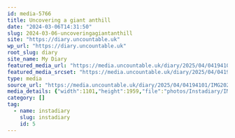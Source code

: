 ```yaml
---
id: media-5766
title: Uncovering a giant anthill
date: "2024-03-06T14:31:50"
slug: 2024-03-06-uncoveringagiantanthill
site: "https://diary.uncountable.uk"
wp_url: "https://diary.uncountable.uk"
root_slug: diary
site_name: My Diary
featured_media_url: "https://media.uncountable.uk/diary/2025/04/04194101/IMG20240306143150.webp"
featured_media_srcset: "https://media.uncountable.uk/diary/2025/04/04194101/IMG20240306143150-169x300.webp 169w, https://media.uncountable.uk/diary/2025/04/04194101/IMG20240306143150-576x1024.webp 576w, https://media.uncountable.uk/diary/2025/04/04194101/IMG20240306143150-150x150.webp 150w, https://media.uncountable.uk/diary/2025/04/04194101/IMG20240306143150-360x640.webp 360w, https://media.uncountable.uk/diary/2025/04/04194101/IMG20240306143150.webp 1101w"
type: media
source_url: "https://media.uncountable.uk/diary/2025/04/04194101/IMG20240306143150.webp"
media_details: {"width":1101,"height":1959,"file":"photos/Instadiary/IMG20240306143150.webp","filesize":186836,"sizes":{"medium":{"file":"IMG20240306143150-169x300.webp","width":169,"height":300,"filesize":17820,"mime_type":"image/webp","source_url":"https://media.uncountable.uk/diary/2025/04/04194101/IMG20240306143150-169x300.webp"},"large":{"file":"IMG20240306143150-576x1024.webp","width":576,"height":1024,"filesize":169102,"mime_type":"image/webp","source_url":"https://media.uncountable.uk/diary/2025/04/04194101/IMG20240306143150-576x1024.webp"},"thumbnail":{"file":"IMG20240306143150-150x150.webp","width":150,"height":150,"filesize":9454,"mime_type":"image/webp","source_url":"https://media.uncountable.uk/diary/2025/04/04194101/IMG20240306143150-150x150.webp"},"mobwidth":{"file":"IMG20240306143150-360x640.webp","width":360,"height":640,"filesize":75910,"mime_type":"image/webp","source_url":"https://media.uncountable.uk/diary/2025/04/04194101/IMG20240306143150-360x640.webp"},"full":{"file":"IMG20240306143150.webp","width":1101,"height":1959,"mime_type":"image/webp","source_url":"https://media.uncountable.uk/diary/2025/04/04194101/IMG20240306143150.webp"}},"image_meta":{"aperture":"0","credit":"","camera":"","caption":"","created_timestamp":"0","copyright":"","focal_length":"0","iso":"0","shutter_speed":"0","title":"","orientation":"0","keywords":[]}}
category: []
tag:
  - name: instadiary
    slug: instadiary
    id: 5
---
```


